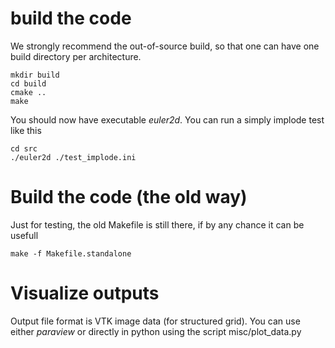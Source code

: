 # build the code

We strongly recommend the out-of-source build, so that one can have one build directory per architecture.

```shell
mkdir build
cd build
cmake ..
make
```

You should now have executable *euler2d*. You can run a simply implode test like this
```shell
cd src
./euler2d ./test_implode.ini
```

# Build the code (the old way)

Just for testing, the old Makefile is still there, if by any chance it can be usefull

```shell
make -f Makefile.standalone
```

# Visualize outputs

Output file format is VTK image data (for structured grid).
You can use either *paraview* or directly in python using the script misc/plot_data.py





